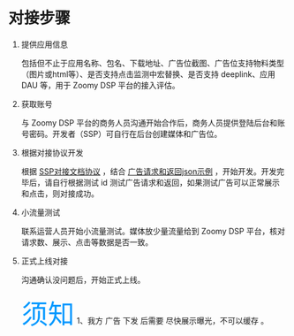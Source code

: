 # 对接步骤

1. 提供应用信息

    包括但不止于应用名称、包名、下载地址、广告位截图、广告位支持物料类型（图片或html等）、是否支持点击监测中宏替换、是否支持 deeplink、应用 DAU 等，用于 Zoomy DSP 平台的接入评估。

2. 获取账号

    与 Zoomy DSP 平台的商务人员沟通开始合作后，商务人员提供登陆后台和账号密码。开发者（SSP）可自行在后台创建媒体和广告位。

3. 根据对接协议开发

    根据 [SSP对接文档协议](request_and_response.md) ，结合 [广告请求和返回json示例](sample_of_request_and_response.md) ，开始开发。开发完毕后，请自行根据测试 id 测试广告请求和返回，如果测试广告可以正常展示和点击，则对接成功。

4. 小流量测试

    联系运营人员开始小流量测试。媒体放少量流量给到 Zoomy DSP 平台，核对请求数、展示、点击等数据是否一致。

5. 正式上线对接

    沟通确认没问题后，开始正式上线。
    
    <font color=#0099ff size=7 face="黑体"> 须知</font>
    1、我方 广告 下发 后需要 尽快展示曝光，不可以缓存 。